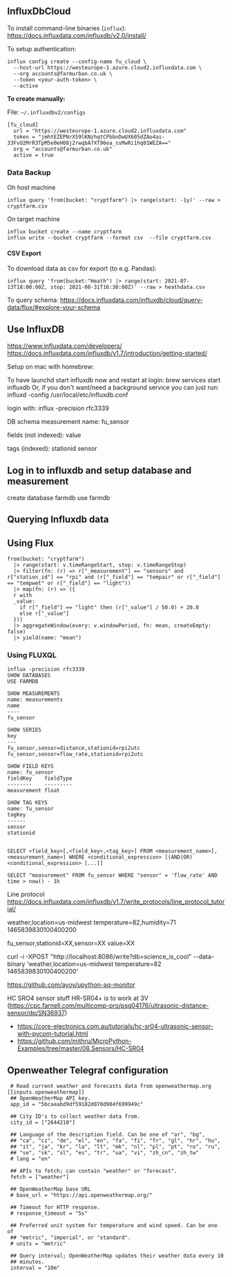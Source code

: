 
## InfluxDbCloud
To install command-line binaries (`influx`): https://docs.influxdata.com/influxdb/v2.0/install/

To setup authentication:

```
influx config create --config-name fu_cloud \
  --host-url https://westeurope-1.azure.cloud2.influxdata.com \
  --org accounts@farmurban.co.uk \
  --token <your-auth-token> \
  --active
  ```
  
**To create manually:**

File: ```~/.influxdbv2/configs```
``` 
[fu_cloud]
  url = "https://westeurope-1.azure.cloud2.influxdata.com"
  token = "jmhtEZEPNrX59lKNzhqtCPbbnDwUX605dZAo4ai-33FvO2MrR3TpM5e0eH08j2rwqbA7XT96ea_ssMwRi1hq01WEZA=="
  org = "accounts@farmurban.co.uk"
  active = true
```
### Data Backup
Oh host machine
```
influx query 'from(bucket: "cryptfarm") |> range(start: -1y)' --raw > cryptfarm.csv
```

On target machine
```
influx bucket create --name cryptfarm
influx write --bucket cryptfarm --format csv  --file cryptfarm.csv
```



#### CSV Export
To download data as csv for export (to e.g. Pandas):
```
influx query 'from(bucket:"Heath") |> range(start: 2021-07-13T18:00:00Z, stop: 2021-08-31T16:30:00Z)' --raw > heathdata.csv
```


To query schema: https://docs.influxdata.com/influxdb/cloud/query-data/flux/#explore-your-schema


## Use InfluxDB
https://www.influxdata.com/developers/
https://docs.influxdata.com/influxdb/v1.7/introduction/getting-started/

Setup on mac with homebrew:

To have launchd start influxdb now and restart at login:
  brew services start influxdb
Or, if you don't want/need a background service you can just run:
  influxd -config /usr/local/etc/influxdb.conf

  login with:
  influx -precision rfc3339

DB schema
measurement name:
fu_sensor

fields (not indexed):
value

tags (indexed):
stationid
sensor

## Log in to influxdb and setup database and measurement
create database farmdb
use farmdb

## Querying Influxdb data
## Using Flux


```
from(bucket: "cryptfarm")
  |> range(start: v.timeRangeStart, stop: v.timeRangeStop)
  |> filter(fn: (r) => r["_measurement"] == "sensors" and  r["station_id"] == "rpi" and (r["_field"] == "tempair" or r["_field"] == "tempwet" or r["_field"] == "light"))
  |> map(fn: (r) => ({
  r with
  _value:
    if r["_field"] == "light" then (r["_value"] / 50.0) + 20.0
    else r["_value"]
  }))
  |> aggregateWindow(every: v.windowPeriod, fn: mean, createEmpty: false)
  |> yield(name: "mean")

```

### Using FLUXQL
```
influx -precision rfc3339
SHOW DATABASES
USE FARMDB

SHOW MEASUREMENTS
name: measurements
name
----
fu_sensor

SHOW SERIES
key
---
fu_sensor,sensor=distance,stationid=rpi2utc
fu_sensor,sensor=flow_rate,stationid=rpi2utc

SHOW FIELD KEYS
name: fu_sensor
fieldKey    fieldType
--------    ---------
measurement float

SHOW TAG KEYS
name: fu_sensor
tagKey
------
sensor
stationid


SELECT <field_key>[,<field_key>,<tag_key>] FROM <measurement_name>[,<measurement_name>] WHERE <conditional_expression> [(AND|OR) <conditional_expression> [...]]

SELECT "measurement" FROM fu_sensor WHERE "sensor" = 'flow_rate' AND  time > now() - 1h

```


Line protocol
https://docs.influxdata.com/influxdb/v1.7/write_protocols/line_protocol_tutorial/

weather,location=us-midwest temperature=82,humidity=71 1465839830100400200

fu_sensor,stationid=XX,sensor=XX value=XX <TIMESTAMP>

curl -i -XPOST "http://localhost:8086/write?db=science_is_cool" --data-binary 'weather,location=us-midwest temperature=82 1465839830100400200'



https://github.com/ayoy/upython-aq-monitor


HC SRO4 sensor stuff
HR-SR04+ is to work at 3V (https://cpc.farnell.com/multicomp-pro/psg04176/ultrasonic-distance-sensor/dp/SN36937)

* https://core-electronics.com.au/tutorials/hc-sr04-ultrasonic-sensor-with-pycom-tutorial.html
* https://github.com/mithru/MicroPython-Examples/tree/master/08.Sensors/HC-SR04
  
 ## Openweather Telegraf configuration
 ```
  # Read current weather and forecasts data from openweathermap.org
[[inputs.openweathermap]]
  ## OpenWeatherMap API key.
  app_id = "5bcaeabd9df59182d070d904f699949c"

  ## City ID's to collect weather data from.
  city_id = ["2644210"]

  ## Language of the description field. Can be one of "ar", "bg",
  ## "ca", "cz", "de", "el", "en", "fa", "fi", "fr", "gl", "hr", "hu",
  ## "it", "ja", "kr", "la", "lt", "mk", "nl", "pl", "pt", "ro", "ru",
  ## "se", "sk", "sl", "es", "tr", "ua", "vi", "zh_cn", "zh_tw"
  # lang = "en"

  ## APIs to fetch; can contain "weather" or "forecast".
  fetch = ["weather"]

  ## OpenWeatherMap base URL
  # base_url = "https://api.openweathermap.org/"

  ## Timeout for HTTP response.
  # response_timeout = "5s"

  ## Preferred unit system for temperature and wind speed. Can be one of
  ## "metric", "imperial", or "standard".
  # units = "metric"

  ## Query interval; OpenWeatherMap updates their weather data every 10
  ## minutes.
  interval = "10m"
```

